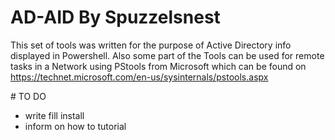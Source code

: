 ﻿# AD-AID By Spuzzelsnest

This set of tools was written for the purpose of Active Directory info displayed in Powershell.
Also some part of the Tools can be used for remote tasks in a Network using PStools from Microsoft which can be found on https://technet.microsoft.com/en-us/sysinternals/pstools.aspx


﻿# TO DO
  - write fill install 
  - inform on how to tutorial
